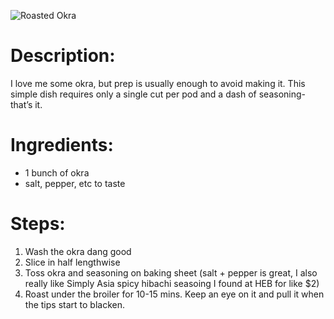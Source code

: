 ![Roasted Okra](https://chowdown.io/images/roasted-okra.jpg)

# Description:

I love me some okra, but prep is usually enough to avoid making it. This simple dish requires only a single cut per pod and a dash of seasoning- that’s it.

# Ingredients:

* 1 bunch of okra
* salt, pepper, etc to taste

# Steps:

1. Wash the okra dang good
2. Slice in half lengthwise
3. Toss okra and seasoning on baking sheet (salt + pepper is great, I also really like Simply Asia spicy hibachi seasoing I found at HEB for like $2)
4. Roast under the broiler for 10-15 mins. Keep an eye on it and pull it when the tips start to blacken.
